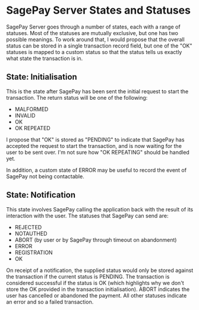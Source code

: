 # SagePay Server States and Statuses

SagePay Server goes through a number of states, each with a range of statuses.
Most of the statuses are mutually exclusive, but one has two possible meanings.
To work around that, I would propose that the overall status can be stored in a
single transaction record field, but one of the "OK" statuses is mapped to a custom
status so that the status tells us exactly what state the transaction is in.

## State: Initialisation

This is the state after SagePay has been sent the initial request to start the transaction.
The return status will be one of the following:

* MALFORMED
* INVALID
* OK
* OK REPEATED

I propose that "OK" is stored as "PENDING" to indicate that SagePay has accepted the
request to start the transaction, and is now waiting for the user to be sent over.
I'm not sure how "OK REPEATING" should be handled yet.

In addition, a custom state of ERROR may be useful to record the event of SagePay
not being contactable.

## State: Notification

This state involves SagePay calling the application back with the result of its
interaction with the user. The statuses that SagePay can send are:

* REJECTED
* NOTAUTHED
* ABORT (by user or by SagePay through timeout on abandonment)
* ERROR
* REGISTRATION
* OK

On receipt of a notification, the supplied status would only be stored against the
transaction if the current status is PENDING. The transaction is considered successful
if the status is OK (which highlights why we don't store the OK provided in the
transaction initialisation). ABORT indicates the user has cancelled or abandoned the
payment. All other statuses indicate an error and so a failed transaction.
